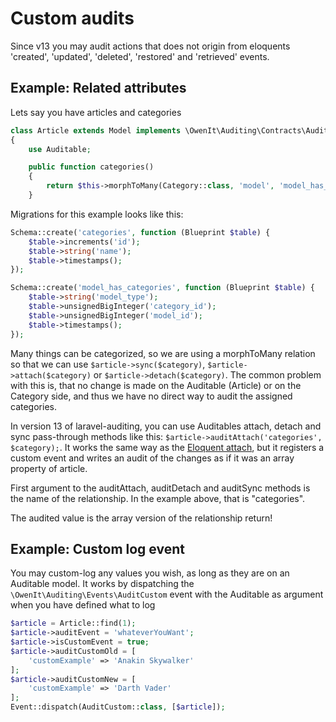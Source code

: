 # Custom audits
Since v13 you may audit actions that does not origin from eloquents 'created', 'updated', 'deleted', 'restored' and 'retrieved' events.

## Example: Related attributes

Lets say you have articles and categories

```php
class Article extends Model implements \OwenIt\Auditing\Contracts\Auditable
{
    use Auditable;

    public function categories()
    {
        return $this->morphToMany(Category::class, 'model', 'model_has_categories');
    }

```
Migrations for this example looks like this:
```php 
Schema::create('categories', function (Blueprint $table) {
    $table->increments('id');
    $table->string('name');
    $table->timestamps();
});

Schema::create('model_has_categories', function (Blueprint $table) {
    $table->string('model_type');
    $table->unsignedBigInteger('category_id');
    $table->unsignedBigInteger('model_id');
    $table->timestamps();
});
```

Many things can be categorized, so we are using a morphToMany relation so that we can use `$article->sync($category)`, `$article->attach($category)` or `$article->detach($category)`. The common problem with this is, that no change is made on the Auditable (Article) or on the Category side, and thus we have no direct way to audit the assigned categories.

In version 13 of laravel-auditing, you can use Auditables attach, detach and sync pass-through methods like this: `$article->auditAttach('categories', $category);`. It works the same way as the [Eloquent attach](https://laravel.com/docs/master/eloquent-relationships#attaching-detaching), but it registers a custom event and writes an audit of the changes as if it was an array property of article.

First argument to the auditAttach, auditDetach and auditSync methods is the name of the relationship. In the example above, that is "categories". 

The audited value is the array version of the relationship return! 

## Example: Custom log event

You may custom-log any values you wish, as long as they are on an Auditable model. It works by dispatching the `\OwenIt\Auditing\Events\AuditCustom` event with the Auditable as argument when you have defined what to log

```php 
$article = Article::find(1);
$article->auditEvent = 'whateverYouWant';
$article->isCustomEvent = true;
$article->auditCustomOld = [
    'customExample' => 'Anakin Skywalker'
];
$article->auditCustomNew = [
    'customExample' => 'Darth Vader'
];
Event::dispatch(AuditCustom::class, [$article]);
```

